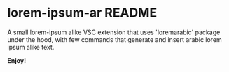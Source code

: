 # lorem-ipsum-ar README

A small lorem-ipsum alike VSC extension that uses 'loremarabic' package under the hood, with few commands that generate and insert arabic lorem ipsum alike text.

<!-- ## Features

- Generate and insert arabic lorem ipsum alike text.
- Generate and insert arabic lorem ipsum alike text with custom number of words.
- Generate and insert arabic lorem ipsum alike text with custom number of sentences.
- Generate and insert arabic lorem ipsum alike text with custom number of paragraphs.

## Extension Settings

- `lorem-ipsum-ar.insertLoremIpsum`: Insert lorem ipsum text.
- `lorem-ipsum-ar.insertLoremIpsumWithWords`: Insert lorem ipsum text with custom number of words.
- `lorem-ipsum-ar.insertLoremIpsumWithSentences`: Insert lorem ipsum text with custom number of sentences.
- `lorem-ipsum-ar.insertLoremIpsumWithParagraphs`: Insert lorem ipsum text with custom number of paragraphs. -->

**Enjoy!**
